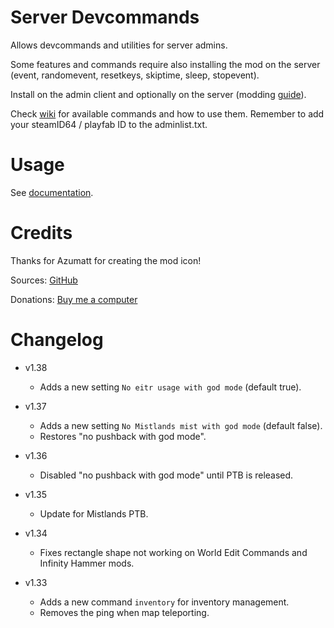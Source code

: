# Server Devcommands

Allows devcommands and utilities for server admins.

Some features and commands require also installing the mod on the server (event, randomevent, resetkeys, skiptime, sleep, stopevent).

Install on the admin client and optionally on the server (modding [guide](https://youtu.be/L9ljm2eKLrk)).

Check [wiki](https://valheim.fandom.com/wiki/Console_Commands) for available commands and how to use them. Remember to add your steamID64 / playfab ID to the adminlist.txt.

# Usage

See [documentation](https://github.com/JereKuusela/valheim-dev/blob/main/README.md).

# Credits

Thanks for Azumatt for creating the mod icon!

Sources: [GitHub](https://github.com/JereKuusela/valheim-dev)

Donations: [Buy me a computer](https://www.buymeacoffee.com/jerekuusela)

# Changelog

- v1.38
  - Adds a new setting `No eitr usage with god mode` (default true).

- v1.37
  - Adds a new setting `No Mistlands mist with god mode` (default false).
  - Restores "no pushback with god mode".

- v1.36
	- Disabled "no pushback with god mode" until PTB is released.

- v1.35
	- Update for Mistlands PTB.

- v1.34
	- Fixes rectangle shape not working on World Edit Commands and Infinity Hammer mods.

- v1.33
	- Adds a new command `inventory` for inventory management.
	- Removes the ping when map teleporting.
